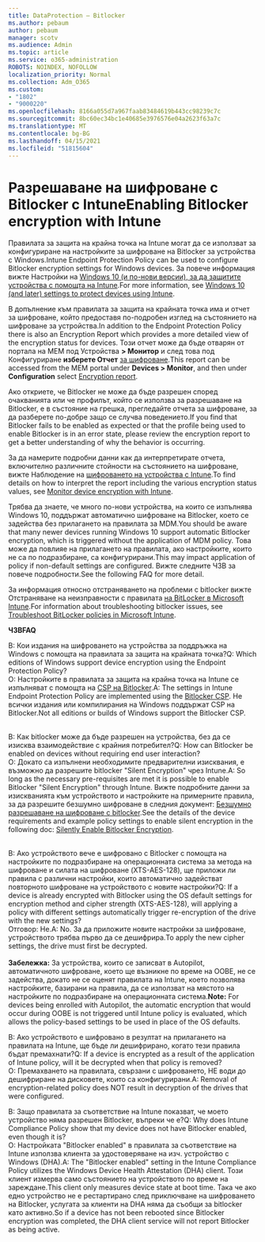 ```yaml
---
title: DataProtection – Bitlocker
ms.author: pebaum
author: pebaum
manager: scotv
ms.audience: Admin
ms.topic: article
ms.service: o365-administration
ROBOTS: NOINDEX, NOFOLLOW
localization_priority: Normal
ms.collection: Adm_O365
ms.custom:
- "1802"
- "9000220"
ms.openlocfilehash: 8166a055d7a967faab83484619b443cc98239c7c
ms.sourcegitcommit: 8bc60ec34bc1e40685e3976576e04a2623f63a7c
ms.translationtype: MT
ms.contentlocale: bg-BG
ms.lasthandoff: 04/15/2021
ms.locfileid: "51815604"
---
```

# <a name="enabling-bitlocker-encryption-with-intune"></a><span data-ttu-id="decd9-102">Разрешаване на шифроване с Bitlocker с Intune</span><span class="sxs-lookup"><span data-stu-id="decd9-102">Enabling Bitlocker encryption with Intune</span></span>

<span data-ttu-id="decd9-103">Правилата за защита на крайна точка на Intune могат да се използват за конфигуриране на настройките за шифроване на Bitlocker за устройства с Windows.</span><span class="sxs-lookup"><span data-stu-id="decd9-103">Intune Endpoint Protection Policy can be used to configure Bitlocker encryption settings for Windows devices.</span></span> <span data-ttu-id="decd9-104">За повече информация вижте Настройки на [Windows 10 (и по-нови версии), за да защитите устройства с помощта на Intune](https://docs.microsoft.com/intune/endpoint-protection-windows-10#windows-encryption).</span><span class="sxs-lookup"><span data-stu-id="decd9-104">For more information, see [Windows 10 (and later) settings to protect devices using Intune](https://docs.microsoft.com/intune/endpoint-protection-windows-10#windows-encryption).</span></span>

<span data-ttu-id="decd9-105">В допълнение към правилата за защита на крайната точка има и отчет за шифроване, който предоставя по-подробен изглед на състоянието на шифроване за устройства.</span><span class="sxs-lookup"><span data-stu-id="decd9-105">In addition to the Endpoint Protection Policy there is also an Encryption Report which provides a more detailed view of the encryption status for devices.</span></span> <span data-ttu-id="decd9-106">Този отчет може да бъде отварян от портала на MEM под Устройства **> Монитор** и след това под Конфигуриране **изберете Отчет** [за шифроване](https://endpoint.microsoft.com/#blade/Microsoft_Intune_DeviceSettings/DevicesMonitorMenu/encryptionReport).</span><span class="sxs-lookup"><span data-stu-id="decd9-106">This report can be accessed from the MEM portal under **Devices > Monitor**, and then under **Configuration** select [Encryption report](https://endpoint.microsoft.com/#blade/Microsoft_Intune_DeviceSettings/DevicesMonitorMenu/encryptionReport).</span></span>

<span data-ttu-id="decd9-107">Ако откриете, че Bitlocker не може да бъде разрешен според очакванията или че профилът, който се използва за разрешаване на Bitlocker, е в състояние на грешка, прегледайте отчета за шифроване, за да разберете по-добре защо се случва поведението.</span><span class="sxs-lookup"><span data-stu-id="decd9-107">If you find that Bitlocker fails to be enabled as expected or that the profile being used to enable Bitlocker is in an error state, please review the encryption report to get a better understanding of why the behavior is occurring.</span></span>

<span data-ttu-id="decd9-108">За да намерите подробни данни как да интерпретирате отчета, включително различните стойности на състоянието на шифроване, вижте Наблюдение на [шифроването на устройства с Intune](https://docs.microsoft.com/mem/intune/protect/encryption-monitor).</span><span class="sxs-lookup"><span data-stu-id="decd9-108">To find details on how to interpret the report including the various encryption status values, see [Monitor device encryption with Intune](https://docs.microsoft.com/mem/intune/protect/encryption-monitor).</span></span>

<span data-ttu-id="decd9-109">Трябва да знаете, че много по-нови устройства, на които се изпълнява Windows 10, поддържат автоматично шифроване на Bitlocker, което се задейства без прилагането на правилата за MDM.</span><span class="sxs-lookup"><span data-stu-id="decd9-109">You should be aware that many newer devices running Windows 10 support automatic Bitlocker encryption, which is triggered without the application of MDM policy.</span></span> <span data-ttu-id="decd9-110">Това може да повлияе на прилагането на правилата, ако настройките, които не са по подразбиране, са конфигурирани.</span><span class="sxs-lookup"><span data-stu-id="decd9-110">This may impact application of policy if non-default settings are configured.</span></span> <span data-ttu-id="decd9-111">Вижте следните ЧЗВ за повече подробности.</span><span class="sxs-lookup"><span data-stu-id="decd9-111">See the following FAQ for more detail.</span></span>

<span data-ttu-id="decd9-112">За информация относно отстраняването на проблеми с bitlocker вижте Отстраняване на неизправности с правилата [на BitLocker в Microsoft Intune](https://docs.microsoft.com/intune/protect/troubleshoot-bitlocker-policies).</span><span class="sxs-lookup"><span data-stu-id="decd9-112">For information about troubleshooting bitlocker issues, see [Troubleshoot BitLocker policies in Microsoft Intune](https://docs.microsoft.com/intune/protect/troubleshoot-bitlocker-policies).</span></span>
 
 
<span data-ttu-id="decd9-113">**ЧЗВ**</span><span class="sxs-lookup"><span data-stu-id="decd9-113">**FAQ**</span></span>

<span data-ttu-id="decd9-114">В: Кои издания на шифроването на устройства за поддръжка на Windows с помощта на правилата за защита на крайната точка?</span><span class="sxs-lookup"><span data-stu-id="decd9-114">Q: Which editions of Windows support device encryption using the Endpoint Protection Policy?</span></span><br>
<span data-ttu-id="decd9-115">О: Настройките в правилата за защита на крайна точка на Intune се изпълняват с помощта на [CSP на Bitlocker](https://docs.microsoft.com/windows/client-management/mdm/bitlocker-csp).</span><span class="sxs-lookup"><span data-stu-id="decd9-115">A: The settings in Intune Endpoint Protection Policy are implemented using the [Bitlocker CSP](https://docs.microsoft.com/windows/client-management/mdm/bitlocker-csp).</span></span> <span data-ttu-id="decd9-116">Не всички издания или компилирания на Windows поддържат CSP на Bitlocker.</span><span class="sxs-lookup"><span data-stu-id="decd9-116">Not all editions or builds of Windows support the Bitlocker CSP.</span></span> <br><br>

<span data-ttu-id="decd9-117">В: Как bitlocker може да бъде разрешен на устройства, без да се изисква взаимодействие с крайния потребител?</span><span class="sxs-lookup"><span data-stu-id="decd9-117">Q: How can Bitlocker be enabled on devices without requiring end user interaction?</span></span><br>
<span data-ttu-id="decd9-118">О: Докато са изпълнени необходимите предварителни изисквания, е възможно да разрешите bitlocker "Silent Encryption" чрез Intune.</span><span class="sxs-lookup"><span data-stu-id="decd9-118">A: So long as the necessary pre-requisites are met it is possible to enable Bitlocker "Silent Encryption" through Intune.</span></span> <span data-ttu-id="decd9-119">Вижте подробните данни за изискванията към устройството и настройките на примерните правила, за да разрешите безшумно шифроване в следния документ: [Безшумно разрешаване на шифроване с bitlocker](https://docs.microsoft.com/mem/intune/protect/encrypt-devices#silently-enable-bitlocker-on-devices).</span><span class="sxs-lookup"><span data-stu-id="decd9-119">See the details of the device requirements and example policy settings to enable silent encryption in the following doc: [Silently Enable Bitlocker Encryption](https://docs.microsoft.com/mem/intune/protect/encrypt-devices#silently-enable-bitlocker-on-devices).</span></span> <br><br>

<span data-ttu-id="decd9-120">В: Ако устройството вече е шифровано с Bitlocker с помощта на настройките по подразбиране на операционната система за метода на шифроване и силата на шифроване (XTS-AES-128), ще приложи ли правила с различни настройки, които автоматично задействат повторното шифроване на устройството с новите настройки?</span><span class="sxs-lookup"><span data-stu-id="decd9-120">Q: If a device is already encrypted with Bitlocker using the OS default settings for encryption method and cipher strength (XTS-AES-128), will applying a policy with different settings automatically trigger re-encryption of the drive with the new settings?</span></span><br>
<span data-ttu-id="decd9-121">Отговор: Не.</span><span class="sxs-lookup"><span data-stu-id="decd9-121">A: No.</span></span> <span data-ttu-id="decd9-122">За да приложите новите настройки за шифроване, устройството трябва първо да се дешифрира.</span><span class="sxs-lookup"><span data-stu-id="decd9-122">To apply the new cipher settings, the drive must first be decrypted.</span></span><br><br>
<span data-ttu-id="decd9-123">**Забележка:** За устройства, които се записват в Autopilot, автоматичното шифроване, което ще възникне по време на OOBE, не се задейства, докато не се оценят правилата на Intune, което позволява настройките, базирани на правила, да се използват на мястото на настройките по подразбиране на операционната система.</span><span class="sxs-lookup"><span data-stu-id="decd9-123">**Note:** For devices being enrolled with Autopilot, the automatic encryption that would occur during OOBE is not triggered until Intune policy is evaluated, which allows the policy-based settings to be used in place of the OS defaults.</span></span>
 
<span data-ttu-id="decd9-124">В: Ако устройството е шифровано в резултат на прилагането на правилата на Intune, ще бъде ли дешифрирано, когато тези правила бъдат премахнати?</span><span class="sxs-lookup"><span data-stu-id="decd9-124">Q: If a device is encrypted as a result of the  application of Intune policy, will it be decrypted when that policy is removed?</span></span><br>
<span data-ttu-id="decd9-125">О: Премахването на правилата, свързани с шифроването, НЕ води до дешифриране на дисковете, които са конфигурирани.</span><span class="sxs-lookup"><span data-stu-id="decd9-125">A: Removal of encryption-related policy does NOT result in decryption of the drives that were configured.</span></span>
 
<span data-ttu-id="decd9-126">В: Защо правилата за съответствие на Intune показват, че моето устройство няма разрешен Bitlocker, въпреки че е?</span><span class="sxs-lookup"><span data-stu-id="decd9-126">Q: Why does Intune Compliance Policy show that my device does not have Bitlocker enabled, even though it is?</span></span><br>
<span data-ttu-id="decd9-127">О: Настройката "Bitlocker enabled" в правилата за съответствие на Intune използва клиента за удостоверяване на изч. устройство с Windows (DHA).</span><span class="sxs-lookup"><span data-stu-id="decd9-127">A: The "Bitlocker enabled" setting in the Intune Compliance Policy utilizes the Windows Device Health Attestation  (DHA) client.</span></span> <span data-ttu-id="decd9-128">Този клиент измерва само състоянието на устройството по време на зареждане.</span><span class="sxs-lookup"><span data-stu-id="decd9-128">This client only measures device state at boot time.</span></span> <span data-ttu-id="decd9-129">Така че ако едно устройство не е рестартирано след приключване на шифроването на Bitlocker, услугата за клиенти на DHA няма да съобщи за bitlocker като активно.</span><span class="sxs-lookup"><span data-stu-id="decd9-129">So if a device has not been rebooted since Bitlocker encryption was completed, the DHA client service will not report Bitlocker as being active.</span></span>
 
 